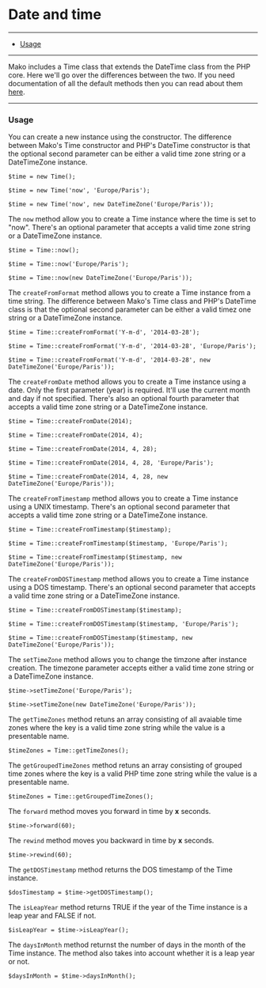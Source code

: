 # Date and time

--------------------------------------------------------

* [Usage](#usage) 

--------------------------------------------------------

Mako includes a Time class that extends the DateTime class from the PHP core. Here we'll go over the differences between the two. If you need documentation of all the default methods then you can read about them [here](http://www.php.net/manual/en/class.datetime.php).

--------------------------------------------------------

<a id="usage"></a>

### Usage

You can create a new instance using the constructor. The difference between Mako's Time constructor and PHP's DateTime constructor is that the optional second parameter can be either a valid time zone string or a DateTimeZone instance.

	$time = new Time();

	$time = new Time('now', 'Europe/Paris');

	$time = new Time('now', new DateTimeZone('Europe/Paris'));

The ```now``` method allow you to create a Time instance where the time is set to "now". There's an optional parameter that accepts a valid time zone string or a DateTimeZone instance.

	$time = Time::now();

	$time = Time::now('Europe/Paris');

	$time = Time::now(new DateTimeZone('Europe/Paris'));

The ```createFromFormat``` method allows you to create a Time instance from a time string. The difference between Mako's Time class and PHP's DateTime class is  that the optional second parameter can be either a valid timez one string or a DateTimeZone instance.

	$time = Time::createFromFormat('Y-m-d', '2014-03-28');

	$time = Time::createFromFormat('Y-m-d', '2014-03-28', 'Europe/Paris');

	$time = Time::createFromFormat('Y-m-d', '2014-03-28', new DateTimeZone('Europe/Paris'));

The ```createFromDate``` method allows you to create a Time instance using a date. Only the first parameter (year) is required. It'll use the current month and day if not specified. There's also an optional fourth parameter that accepts a valid time zone string or a DateTimeZone instance.

	$time = Time::createFromDate(2014);

	$time = Time::createFromDate(2014, 4);

	$time = Time::createFromDate(2014, 4, 28);

	$time = Time::createFromDate(2014, 4, 28, 'Europe/Paris');

	$time = Time::createFromDate(2014, 4, 28, new DateTimeZone('Europe/Paris'));

The ```createFromTimestamp``` method allows you to create a Time instance using a UNIX timestamp. There's an optional second parameter that accepts a valid time zone string or a DateTimeZone instance.

	$time = Time::createFromTimestamp($timestamp);

	$time = Time::createFromTimestamp($timestamp, 'Europe/Paris');

	$time = Time::createFromTimestamp($timestamp, new DateTimeZone('Europe/Paris'));

The ```createFromDOSTimestamp``` method allows you to create a Time instance using a DOS timestamp. There's an optional second parameter that accepts a valid time zone string or a DateTimeZone instance.

	$time = Time::createFromDOSTimestamp($timestamp);

	$time = Time::createFromDOSTimestamp($timestamp, 'Europe/Paris');

	$time = Time::createFromDOSTimestamp($timestamp, new DateTimeZone('Europe/Paris'));

The ```setTimeZone``` method allows you to change the timzone after instance creation. The timezone parameter accepts either a valid time zone string or a DateTimeZone instance.

	$time->setTimeZone('Europe/Paris');

	$time->setTimeZone(new DateTimeZone('Europe/Paris'));

The ```getTimeZones``` method retuns an array consisting of all avaiable time zones where the key is a valid time zone string while the value is a presentable name.

	$timeZones = Time::getTimeZones();

The ```getGroupedTimeZones``` method retuns an array consisting of grouped time zones where the key is a valid PHP time zone string while the value is a presentable name.

	$timeZones = Time::getGroupedTimeZones();

The ```forward``` method moves you forward in time by **x** seconds.

	$time->forward(60);

The ```rewind``` method moves you backward in time by **x** seconds.

	$time->rewind(60);

The ```getDOSTimestamp``` method returns the DOS timestamp of the Time instance.

	$dosTimestamp = $time->getDOSTimestamp();

The ```isLeapYear``` method returns TRUE if the year of the Time instance is a leap year and FALSE if not.

	$isLeapYear = $time->isLeapYear();

The ```daysInMonth``` method returnst the number of days in the month of the Time instance. The method also takes into account whether it is a leap year or not.

	$daysInMonth = $time->daysInMonth();